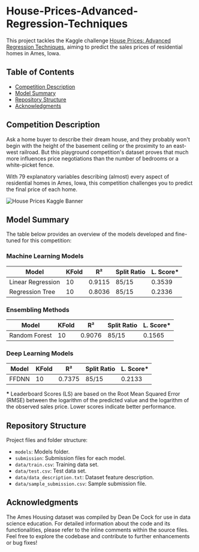 # House-Prices-Advanced-Regression-Techniques
This project tackles the Kaggle challenge [House Prices: Advanced Regression Techniques](https://www.kaggle.com/competitions/house-prices-advanced-regression-techniques), aiming to predict the sales prices of residential homes in Ames, Iowa. 


## Table of Contents
- [Competition Description](#competition-description)
- [Model Summary](#model-summary)
- [Repository Structure](#repository-structure)
- [Acknowledgments](#acknowledgments)

## Competition Description
Ask a home buyer to describe their dream house, and they probably won't begin with the height of the basement ceiling or the proximity to an east-west railroad. But this playground competition's dataset proves that much more influences price negotiations than the number of bedrooms or a white-picket fence.

With 79 explanatory variables describing (almost) every aspect of residential homes in Ames, Iowa, this competition challenges you to predict the final price of each home.

![House Prices Kaggle Banner](https://storage.googleapis.com/kaggle-media/competitions/House%20Prices/kaggle_5407_media_housesbanner.png)


## Model Summary

The table below provides an overview of the models developed and fine-tuned for this competition:

### Machine Learning Models

| Model              | KFold | R²       | Split Ratio | L. Score* |
|--------------------|-------|-----------|-------------|------------|
| Linear Regression  | 10    | 0.9115    | 85/15       | 0.3539     |
| Regression Tree    | 10    | 0.8036    | 85/15       | 0.2336     |

### Ensembling Methods

| Model          | KFold | R²       | Split Ratio | L. Score* |
|----------------|-------|----------|-------------|------------|
| Random Forest  | 10    | 0.9076   | 85/15       | 0.1565     |

### Deep Learning Models

| Model   | KFold | R²      | Split Ratio | L. Score* |
|---------|-------|---------|-------------|------------|
| FFDNN   | 10    | 0.7375  | 85/15       | 0.2133     |


**\*** Leaderboard Scores (LS) are based on the Root Mean Squared Error (RMSE) between the logarithm of the predicted value and the logarithm of the observed sales price. Lower scores indicate better performance.


## Repository Structure

Project files and folder structure:
- `models`: Models folder.
- `submission`: Submission files for each model.
- `data/train.csv`: Training data set.
- `data/test.csv`: Test data set.
- `data/data_description.txt`: Dataset feature description.
- `data/sample_submission.csv`: Sample submission file.

## Acknowledgments

The Ames Housing dataset was compiled by Dean De Cock for use in data science education. For detailed information about the code and its functionalities, please refer to the inline comments within the source files. Feel free to explore the codebase and contribute to further enhancements or bug fixes!

